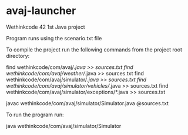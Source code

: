 # avaj-launcher
Wethinkcode 42 1st Java project

Program runs using the scenario.txt file

To compile the project run the following commands from the project root directory:

find wethinkcode/com/avaj/*.java >> sources.txt
find wethinkcode/com/avaj/weather/*.java >> sources.txt
find wethinkcode/com/avaj/simulator/*.java >> sources.txt
find wethinkcode/com/avaj/simulator/vehicles/*.java >> sources.txt
find wethinkcode/com/avaj/simulator/exceptions/*.java >> sources.txt

javac wethinkcode/com/avaj/simulator/Simulator.java @sources.txt

To run the program run:

java wethinkcode/com/avaj/simulator/Simulator
